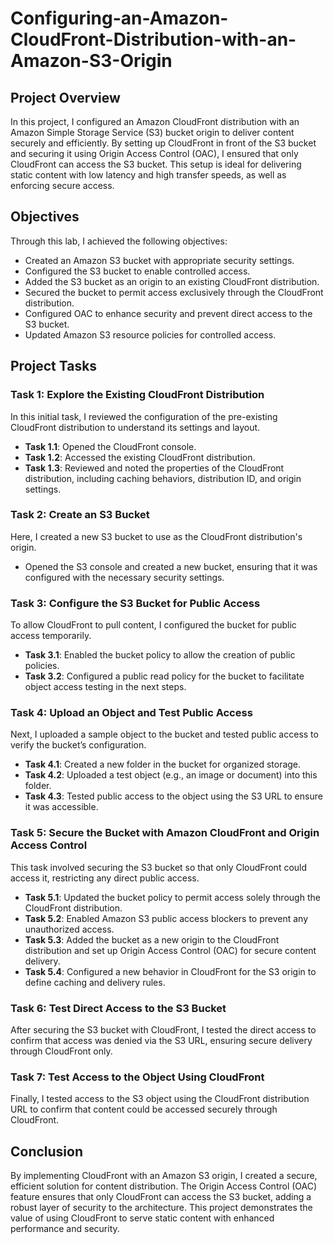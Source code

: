 # Configuring-an-Amazon-CloudFront-Distribution-with-an-Amazon-S3-Origin

## Project Overview

In this project, I configured an Amazon CloudFront distribution with an Amazon Simple Storage Service (S3) bucket origin to deliver content securely and efficiently. By setting up CloudFront in front of the S3 bucket and securing it using Origin Access Control (OAC), I ensured that only CloudFront can access the S3 bucket. This setup is ideal for delivering static content with low latency and high transfer speeds, as well as enforcing secure access.

## Objectives

Through this lab, I achieved the following objectives:
- Created an Amazon S3 bucket with appropriate security settings.
- Configured the S3 bucket to enable controlled access.
- Added the S3 bucket as an origin to an existing CloudFront distribution.
- Secured the bucket to permit access exclusively through the CloudFront distribution.
- Configured OAC to enhance security and prevent direct access to the S3 bucket.
- Updated Amazon S3 resource policies for controlled access.

## Project Tasks

### Task 1: Explore the Existing CloudFront Distribution

In this initial task, I reviewed the configuration of the pre-existing CloudFront distribution to understand its settings and layout.

- **Task 1.1**: Opened the CloudFront console.
- **Task 1.2**: Accessed the existing CloudFront distribution.
- **Task 1.3**: Reviewed and noted the properties of the CloudFront distribution, including caching behaviors, distribution ID, and origin settings.

### Task 2: Create an S3 Bucket

Here, I created a new S3 bucket to use as the CloudFront distribution's origin.

- Opened the S3 console and created a new bucket, ensuring that it was configured with the necessary security settings.

### Task 3: Configure the S3 Bucket for Public Access

To allow CloudFront to pull content, I configured the bucket for public access temporarily.

- **Task 3.1**: Enabled the bucket policy to allow the creation of public policies.
- **Task 3.2**: Configured a public read policy for the bucket to facilitate object access testing in the next steps.

### Task 4: Upload an Object and Test Public Access

Next, I uploaded a sample object to the bucket and tested public access to verify the bucket’s configuration.

- **Task 4.1**: Created a new folder in the bucket for organized storage.
- **Task 4.2**: Uploaded a test object (e.g., an image or document) into this folder.
- **Task 4.3**: Tested public access to the object using the S3 URL to ensure it was accessible.

### Task 5: Secure the Bucket with Amazon CloudFront and Origin Access Control

This task involved securing the S3 bucket so that only CloudFront could access it, restricting any direct public access.

- **Task 5.1**: Updated the bucket policy to permit access solely through the CloudFront distribution.
- **Task 5.2**: Enabled Amazon S3 public access blockers to prevent any unauthorized access.
- **Task 5.3**: Added the bucket as a new origin to the CloudFront distribution and set up Origin Access Control (OAC) for secure content delivery.
- **Task 5.4**: Configured a new behavior in CloudFront for the S3 origin to define caching and delivery rules.

### Task 6: Test Direct Access to the S3 Bucket

After securing the S3 bucket with CloudFront, I tested the direct access to confirm that access was denied via the S3 URL, ensuring secure delivery through CloudFront only.

### Task 7: Test Access to the Object Using CloudFront

Finally, I tested access to the S3 object using the CloudFront distribution URL to confirm that content could be accessed securely through CloudFront.

## Conclusion

By implementing CloudFront with an Amazon S3 origin, I created a secure, efficient solution for content distribution. The Origin Access Control (OAC) feature ensures that only CloudFront can access the S3 bucket, adding a robust layer of security to the architecture. This project demonstrates the value of using CloudFront to serve static content with enhanced performance and security.
